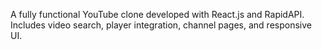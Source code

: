 A fully functional YouTube clone developed with React.js and RapidAPI. Includes video search, player integration, channel pages, and responsive UI.

